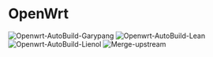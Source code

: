 # OpenWrt
![Openwrt-AutoBuild-Garypang](https://github.com/vison-v/OpenWrt/workflows/Openwrt-AutoBuild-Garypang/badge.svg)
![Openwrt-AutoBuild-Lean](https://github.com/vison-v/OpenWrt/workflows/Openwrt-AutoBuild-Lean/badge.svg)
![Openwrt-AutoBuild-Lienol](https://github.com/vison-v/OpenWrt/workflows/Openwrt-AutoBuild-Lienol/badge.svg)
![Merge-upstream](https://github.com/vison-v/OpenWrt/workflows/Merge-upstream/badge.svg)
